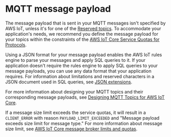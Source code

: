 # MQTT message payload<a name="topicdata"></a>

The message payload that is sent in your MQTT messages isn't specified by AWS IoT, unless it's for one of the [Reserved topics](reserved-topics.md)\. To accommodate your application's needs, we recommend you define the message payload for your topics within the constraints of the [AWS IoT Core Service Quotas for Protocols](https://docs.aws.amazon.com/general/latest/gr/iot-core.html#iot-protocol-limits)\. 

Using a JSON format for your message payload enables the AWS IoT rules engine to parse your messages and apply SQL queries to it\. If your application doesn't require the rules engine to apply SQL queries to your message payloads, you can use any data format that your application requires\. For information about limitations and reserved characters in a JSON document used in SQL queries, see [JSON extensions](iot-sql-json.md)\. 

For more information about designing your MQTT topics and their corresponding message payloads, see [Designing MQTT Topics for AWS IoT Core](https://docs.aws.amazon.com/whitepapers/latest/designing-mqtt-topics-aws-iot-core/designing-mqtt-topics-aws-iot-core.html)\.

If a message size limit exceeds the service quotas, it will result in a `CLIENT_ERROR` with reason `PAYLOAD_LIMIT_EXCEEDED` and "Message payload exceeds size limit for message type\." For more information about message size limit, see [AWS IoT Core message broker limits and quotas](https://docs.aws.amazon.com/general/latest/gr/iot-core.html#message-broker-limits.html)\.